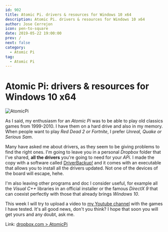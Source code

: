 ```yaml
---
id: 902
title: Atomic Pi. drivers & resources for Windows 10 x64
description: Atomic Pi. drivers & resources for Windows 10 x64
author: Jose Cerrejon
icon: pen-to-square
date: 2019-05-22 19:00:00
prev: /
next: false
category:
  - Atomic Pi
tag:
  - Atomic Pi
---
```


# Atomic Pi: drivers & resources for Windows 10 x64

![AtomicPi](/images/2019/05/atomic_pi.jpg)

As I said, my enthusiasm for an *Atomic Pi* was to be able to play old classics games from 1999-2010. I have them on a hard drive and also in my memory. When people want to play *Red Dead 2 or Fortnite*, I prefer *Unreal, Quake or Serious Sam*.

Many have asked me about drivers, as they seem to be giving problems to find the right ones. I'm going to leave you in a personal *Dropbox* folder that I've shared, **all the drivers** you're going to need for your *APi*. I made the copy with a software called [DriverBackup!](https://sourceforge.net/projects/drvback/) and it comes with an executable that allows you to install all the drivers updated. Not one of the devices of the board will escape, hehe.

I'm also leaving other programs and doc I consider useful, for example all the  *Visual C++* libraries in an official installer or the famous *DirectX 9* that can coexist perfectly with those that already brings *Windows 10*.

This week I will try to upload a video to [my Youtube channel](https://www.youtube.com/playlist?list=PLXhElW3ALmWjH_uRqVR-KRFn2WEprno4G) with the games I have tested. It's all good news, don't you think? I hope that soon you will get yours and any doubt, ask me.

Link: [dropbox.com > AtomicPi](https://www.dropbox.com/sh/kxquicutpue9ps7/AAAS3JHyYqTeWmaBEczO5EMna?dl=0)